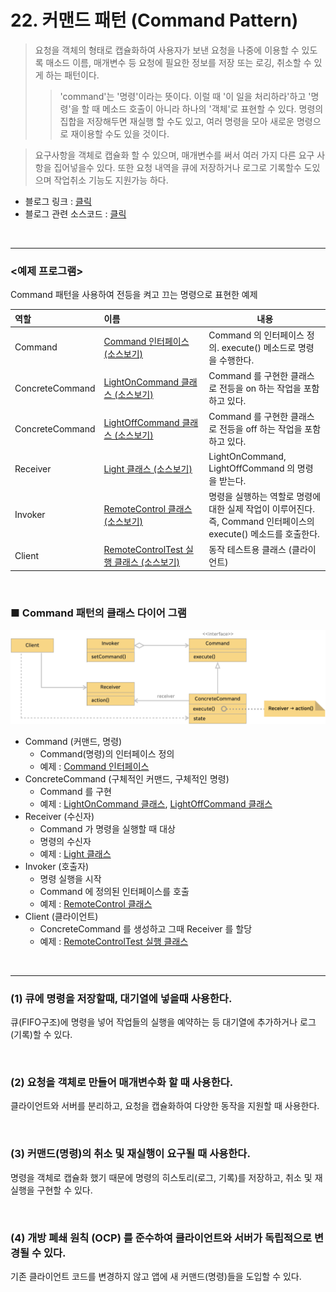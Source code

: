 # 22. 커맨드 패턴 (Command Pattern)
> 요청을 객체의 형태로 캡슐화하여 사용자가 보낸 요청을 나중에 이용할 수 있도록 매소드 이름, 매개변수 등 요청에 필요한 정보를 저장 또는 로깅, 취소할 수 있게 하는 패턴이다.
>> 'command'는 '명령'이라는 뜻이다. 이럴 때 '이 일을 처리하라'하고 '명령'을 할 때 메소드 호출이 아니라 하나의 '객체'로 표현할 수 있다.
>> 명령의 집합을 저장해두면 재실행 할 수도 있고, 여러 명령을 모아 새로운 명령으로 재이용할 수도 있을 것이다.

> 요구사항을 객체로 캡슐화 할 수 있으며, 매개변수를 써서 여러 가지 다른 요구 사항을 집어넣을수 있다. 또한 요청 내역을 큐에 저장하거나 로그로 기록할수 도있으며 작업취소 기능도 지원가능 하다.

* 블로그 링크 : [클릭](https://gymdev.tistory.com/22)
* 블로그 관련 소스코드 : [클릭](https://github.com/jmr10200/design-pattern/tree/master/src/main/java/hello/example/designpattern/command)

<br><hr>

### <예제 프로그램>
Command 패턴을 사용하여 전등을 켜고 끄는 명령으로 표현한 예제

| **역할**          | **이름**                                                                                                               | **내용**                                                                      |
|:----------------|:---------------------------------------------------------------------------------------------------------------------|-----------------------------------------------------------------------------|
| Command         | [Command 인터페이스 (소스보기)](../src/main/java/hello/example/designpattern/command/basic/Command.java)                      | Command 의 인터페이스 정의. execute() 메소드로 명령을 수행한다.                                |
| ConcreteCommand | [LightOnCommand 클래스 (소스보기)](../src/main/java/hello/example/designpattern/command/basic/LightOnCommand.java)          | Command 를 구현한 클래스로 전등을 on 하는 작업을 포함하고 있다.                                   |
| ConcreteCommand | [LightOffCommand 클래스 (소스보기)](../src/main/java/hello/example/designpattern/command/basic/LightOffCommand.java)        | Command 를 구현한 클래스로 전등을 off 하는 작업을 포함하고 있다.                                  |
| Receiver        | [Light 클래스 (소스보기)](../src/main/java/hello/example/designpattern/command/basic/Light.java)                            | LightOnCommand, LightOffCommand 의 명령을 받는다.                                  |
| Invoker         | [RemoteControl 클래스 (소스보기)](../src/main/java/hello/example/designpattern/command/basic/RemoteControl.java)            | 명령을 실행하는 역할로 명령에대한 실제 작업이 이루어진다. <br> 즉, Command 인터페이스의 execute() 메소드를 호출한다. |
| Client          | [RemoteControlTest 실행 클래스 (소스보기)](../src/test/java/hello/example/designpattern/command/basic/RemoteControlTest.java) | 동작 테스트용 클래스 (클라이언트)                                                         |

<br>

### ■ Command 패턴의 클래스 다이어 그램
<img src="img/command-1.png" width="600px" title="Command 패턴의 클래스 다이어그램" alt="command-1"></img><br/>

* Command (커맨드, 명령)
  * Command(명령)의 인터페이스 정의
  * 예제 : [Command 인터페이스](../src/main/java/hello/example/designpattern/command/basic/Command.java)
* ConcreteCommand (구체적인 커맨드, 구체적인 명령)
  * Command 를 구현
  * 예제 : [LightOnCommand 클래스](../src/main/java/hello/example/designpattern/command/basic/LightOnCommand.java), [LightOffCommand 클래스](../src/main/java/hello/example/designpattern/command/basic/LightOffCommand.java)
* Receiver (수신자)
  * Command 가 명령을 실행할 때 대상
  * 명령의 수신자
  * 예제 : [Light 클래스](../src/main/java/hello/example/designpattern/command/basic/Light.java)
* Invoker (호출자)
  * 명령 실행을 시작
  * Command 에 정의된 인터페이스를 호출
  * 예제 : [RemoteControl 클래스](../src/main/java/hello/example/designpattern/command/basic/RemoteControl.java)
* Client (클라이언트)
  * ConcreteCommand 를 생성하고 그때 Receiver 를 할당
  * 예제 : [RemoteControlTest 실행 클래스](../src/test/java/hello/example/designpattern/command/basic/RemoteControlTest.java)

<br><hr>

### (1) 큐에 명령을 저장할때, 대기열에 넣을때 사용한다.
큐(FIFO구조)에 명령을 넣어 작업들의 실행을 예약하는 등 대기열에 추가하거나 로그(기록)할 수 있다.

<br>

### (2) 요청을 객체로 만들어 매개변수화 할 때 사용한다.
클라이언트와 서버를 분리하고, 요청을 캡슐화하여 다양한 동작을 지원할 때 사용한다.

<br>

### (3) 커맨드(명령)의 취소 및 재실행이 요구될 때 사용한다.
명령을 객체로 캡슐화 했기 때문에 명령의 히스토리(로그, 기록)를 저장하고, 취소 및 재실행을 구현할 수 있다.

<br>

### (4) 개방 폐쇄 원칙 (OCP) 를 준수하여 클라이언트와 서버가 독립적으로 변경될 수 있다.
기존 클라이언트 코드를 변경하지 않고 앱에 새 커맨드(명령)들을 도입할 수 있다.

